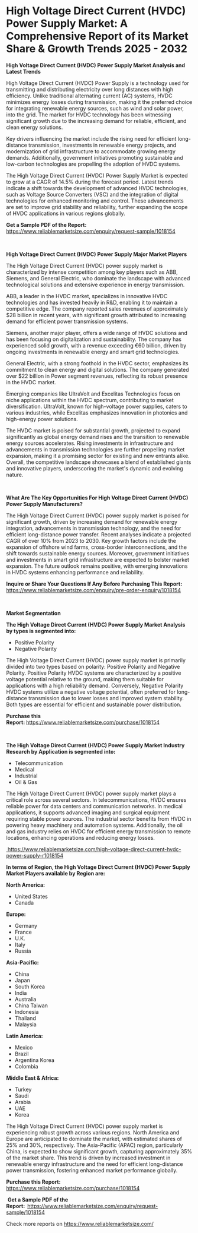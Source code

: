 <p><h1>High Voltage Direct Current (HVDC) Power Supply Market: A Comprehensive Report of its Market Share & Growth Trends 2025 - 2032</h1></p><p><strong>High Voltage Direct Current (HVDC) Power Supply Market Analysis and Latest Trends</strong></p>
<p><p>High Voltage Direct Current (HVDC) Power Supply is a technology used for transmitting and distributing electricity over long distances with high efficiency. Unlike traditional alternating current (AC) systems, HVDC minimizes energy losses during transmission, making it the preferred choice for integrating renewable energy sources, such as wind and solar power, into the grid. The market for HVDC technology has been witnessing significant growth due to the increasing demand for reliable, efficient, and clean energy solutions.</p><p>Key drivers influencing the market include the rising need for efficient long-distance transmission, investments in renewable energy projects, and modernization of grid infrastructure to accommodate growing energy demands. Additionally, government initiatives promoting sustainable and low-carbon technologies are propelling the adoption of HVDC systems.</p><p>The High Voltage Direct Current (HVDC) Power Supply Market is expected to grow at a CAGR of 14.5% during the forecast period. Latest trends indicate a shift towards the development of advanced HVDC technologies, such as Voltage Source Converters (VSC) and the integration of digital technologies for enhanced monitoring and control. These advancements are set to improve grid stability and reliability, further expanding the scope of HVDC applications in various regions globally.</p></p>
<p><strong>Get a Sample PDF of the Report:&nbsp;</strong> <a href="https://www.reliablemarketsize.com/enquiry/request-sample/1018154?utm_campaign=3194&utm_medium=2&utm_source=Github&utm_content=ia&utm_term=21032025&utm_id=high-voltage-direct-current-hvdc-power-supply">https://www.reliablemarketsize.com/enquiry/request-sample/1018154</a></p>
<p>&nbsp;</p>
<p><strong>High Voltage Direct Current (HVDC) Power Supply Major Market Players</strong></p>
<p><p>The High Voltage Direct Current (HVDC) power supply market is characterized by intense competition among key players such as ABB, Siemens, and General Electric, who dominate the landscape with advanced technological solutions and extensive experience in energy transmission. </p><p>ABB, a leader in the HVDC market, specializes in innovative HVDC technologies and has invested heavily in R&D, enabling it to maintain a competitive edge. The company reported sales revenues of approximately $28 billion in recent years, with significant growth attributed to increasing demand for efficient power transmission systems.</p><p>Siemens, another major player, offers a wide range of HVDC solutions and has been focusing on digitalization and sustainability. The company has experienced solid growth, with a revenue exceeding €60 billion, driven by ongoing investments in renewable energy and smart grid technologies.</p><p>General Electric, with a strong foothold in the HVDC sector, emphasizes its commitment to clean energy and digital solutions. The company generated over $22 billion in Power segment revenues, reflecting its robust presence in the HVDC market.</p><p>Emerging companies like UltraVolt and Excelitas Technologies focus on niche applications within the HVDC spectrum, contributing to market diversification. UltraVolt, known for high-voltage power supplies, caters to various industries, while Excelitas emphasizes innovation in photonics and high-energy power solutions.</p><p>The HVDC market is poised for substantial growth, projected to expand significantly as global energy demand rises and the transition to renewable energy sources accelerates. Rising investments in infrastructure and advancements in transmission technologies are further propelling market expansion, making it a promising sector for existing and new entrants alike. Overall, the competitive landscape showcases a blend of established giants and innovative players, underscoring the market's dynamic and evolving nature.</p></p>
<p>&nbsp;</p>
<p><strong>What Are The Key Opportunities For High Voltage Direct Current (HVDC) Power Supply Manufacturers?</strong></p>
<p><p>The High Voltage Direct Current (HVDC) power supply market is poised for significant growth, driven by increasing demand for renewable energy integration, advancements in transmission technology, and the need for efficient long-distance power transfer. Recent analyses indicate a projected CAGR of over 10% from 2023 to 2030. Key growth factors include the expansion of offshore wind farms, cross-border interconnections, and the shift towards sustainable energy sources. Moreover, government initiatives and investments in smart grid infrastructure are expected to bolster market expansion. The future outlook remains positive, with emerging innovations in HVDC systems enhancing performance and reliability.</p></p>
<p><strong>Inquire or Share Your Questions If Any Before Purchasing This Report:</strong> <a href="https://www.reliablemarketsize.com/enquiry/pre-order-enquiry/1018154?utm_campaign=3194&utm_medium=2&utm_source=Github&utm_content=ia&utm_term=21032025&utm_id=high-voltage-direct-current-hvdc-power-supply">https://www.reliablemarketsize.com/enquiry/pre-order-enquiry/1018154</a></p>
<p>&nbsp;</p>
<p><strong>Market Segmentation</strong></p>
<p><strong>The High Voltage Direct Current (HVDC) Power Supply Market Analysis by types is segmented into:</strong></p>
<p><ul><li>Positive Polarity</li><li>Negative Polarity</li></ul></p>
<p><p>The High Voltage Direct Current (HVDC) power supply market is primarily divided into two types based on polarity: Positive Polarity and Negative Polarity. Positive Polarity HVDC systems are characterized by a positive voltage potential relative to the ground, making them suitable for applications with a high reliability demand. Conversely, Negative Polarity HVDC systems utilize a negative voltage potential, often preferred for long-distance transmission due to lower losses and improved system stability. Both types are essential for efficient and sustainable power distribution.</p></p>
<p><strong>Purchase this Report:&nbsp;</strong><a href="https://www.reliablemarketsize.com/purchase/1018154?utm_campaign=3194&utm_medium=2&utm_source=Github&utm_content=ia&utm_term=21032025&utm_id=high-voltage-direct-current-hvdc-power-supply">https://www.reliablemarketsize.com/purchase/1018154</a></p>
<p>&nbsp;</p>
<p><strong>The High Voltage Direct Current (HVDC) Power Supply Market Industry Research by Application is segmented into:</strong></p>
<p><ul><li>Telecommunication</li><li>Medical</li><li>Industrial</li><li>Oil & Gas</li></ul></p>
<p><p>The High Voltage Direct Current (HVDC) power supply market plays a critical role across several sectors. In telecommunications, HVDC ensures reliable power for data centers and communication networks. In medical applications, it supports advanced imaging and surgical equipment requiring stable power sources. The industrial sector benefits from HVDC in powering heavy machinery and automation systems. Additionally, the oil and gas industry relies on HVDC for efficient energy transmission to remote locations, enhancing operations and reducing energy losses.</p></p>
<p><a href="https://www.reliablemarketsize.com/high-voltage-direct-current-hvdc-power-supply-r1018154?utm_campaign=3194&utm_medium=2&utm_source=Github&utm_content=ia&utm_term=21032025&utm_id=high-voltage-direct-current-hvdc-power-supply">&nbsp;https://www.reliablemarketsize.com/high-voltage-direct-current-hvdc-power-supply-r1018154</a></p>
<p><strong>In terms of Region, the High Voltage Direct Current (HVDC) Power Supply Market Players available by Region are:</strong></p>
<p>
    <p> <strong> North America: </strong>
        <ul>
            <li>United States</li>
            <li>Canada</li>
        </ul>
        </p> 
    <p> <strong> Europe: </strong>
        <ul>
            <li>Germany</li>
            <li>France</li>
            <li>U.K.</li>
            <li>Italy</li>
            <li>Russia</li>
        </ul>
        </p> 
    <p> <strong> Asia-Pacific: </strong>
        <ul>
            <li>China</li>
            <li>Japan</li>
            <li>South Korea</li>
            <li>India</li>
            <li>Australia</li>
            <li>China Taiwan</li>
            <li>Indonesia</li>
            <li>Thailand</li>
            <li>Malaysia</li>
        </ul>
        </p> 
    <p> <strong> Latin America: </strong>
        <ul>
            <li>Mexico</li>
            <li>Brazil</li>
            <li>Argentina Korea</li>
            <li>Colombia</li>
        </ul>
        </p> 
    <p> <strong> Middle East & Africa: </strong>
        <ul>
            <li>Turkey</li>
            <li>Saudi</li>
            <li>Arabia</li>
            <li>UAE</li>
            <li>Korea</li>
        </ul>
    </p>
    </p>
<p><p>The High Voltage Direct Current (HVDC) power supply market is experiencing robust growth across various regions. North America and Europe are anticipated to dominate the market, with estimated shares of 25% and 30%, respectively. The Asia-Pacific (APAC) region, particularly China, is expected to show significant growth, capturing approximately 35% of the market share. This trend is driven by increased investment in renewable energy infrastructure and the need for efficient long-distance power transmission, fostering enhanced market performance globally.</p></p>
<p><strong>Purchase this Report: </strong><a href="https://www.reliablemarketsize.com/purchase/1018154?utm_campaign=3194&utm_medium=2&utm_source=Github&utm_content=ia&utm_term=21032025&utm_id=high-voltage-direct-current-hvdc-power-supply">https://www.reliablemarketsize.com/purchase/1018154</a></p>
<p>&nbsp;<strong>Get a Sample PDF of the Report:&nbsp;&nbsp;</strong><a href="https://www.reliablemarketsize.com/enquiry/request-sample/1018154?utm_campaign=3194&utm_medium=2&utm_source=Github&utm_content=ia&utm_term=21032025&utm_id=high-voltage-direct-current-hvdc-power-supply">https://www.reliablemarketsize.com/enquiry/request-sample/1018154</a></p>
<p><strong></strong></p>
<p>Check more reports on <a href="https://www.reliablemarketsize.com/?utm_campaign=3194&utm_medium=2&utm_source=Github&utm_content=ia&utm_term=21032025&utm_id=high-voltage-direct-current-hvdc-power-supply">https://www.reliablemarketsize.com/</a></p>